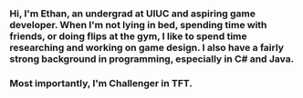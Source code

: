 ### Hi, I'm Ethan, an undergrad at UIUC and aspiring game developer. When I'm not lying in bed, spending time with friends, or doing flips at the gym, I like to spend time researching and working on game design. I also have a fairly strong background in programming, especially in C# and Java.

### Most importantly, I'm Challenger in TFT.
